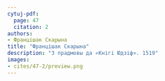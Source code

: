 ```yaml
---
cytuj-pdf:
  page: 47
  citation: 2
authors:
- Францішак Скарына
title: "Францішак Скарына"
description: "З прадмовы да «Кнігі Юдзіф». 1519"
images:
- cites/47-2/preview.png
---
```

